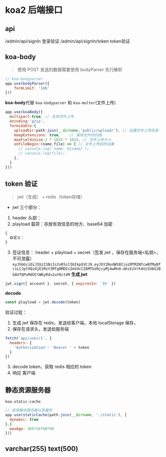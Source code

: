 # koa2 后端接口

## api
/admin/api/signIn 登录验证
/admin/api/signIn/token token验证

## koa-body
> 使用 POST 发送的数据需要使用 bodyParser 先行解析
```js
// koa-bodyparser
app.use(bodyParser({
    formLimit: '1mb'
}))
```
**koa-body**代替 `koa-bodyparser` 和 `koa-multer`(文件上传)
```js
app.use(koaBody({
  multipart:true, // 支持文件上传
  encoding:'gzip',
  formidable:{
    uploadDir:path.join(__dirname,'public/upload/'), // 设置文件上传目录
    keepExtensions: true,    // 保持文件的后缀
    maxFieldsSize:2 * 1024 * 1024, // 文件上传大小
    onFileBegin:(name,file) => { // 文件上传前的设置
      // console.log(`name: ${name}`);
      // console.log(file);
    },
  }
}))
```

## token 验证
> jwt（生成） + redis（token存储）

- jwt
三个部分：
1. header 头部：
2. playload 载荷：存放有效信息的地方、base64 加密
```js
{
  自定义：
}
```
3. 签证信息：
header + playload + secret（签发 jwt ，保存在服务端<私钥>，不可泄露）
`eyJhbGciOiJIUzI1NiIsInR5cCI6IkpXVCJ9.eyJhY2NvdW50IjoiMTM2NTcwNTMyNTciLCJpYXQiOjE1MzY3MTg0MDIsImV4cCI6MTUzNjcyMjAwMn0.eKiEzVrh4VzSUbUJBGAVfQPuMdUCtWKyRdx2uY6ct4M`
**生成 jwt**
```js
jwt.sign({ account }, secret, { expiresIn: '1h' })
```
**decode**
```js
const playload = jwt.decode(token)
```

验证过程：
1. 生成 jwt 保存在 redis，发送给客户端，本地 localStorage 保存，
2. 保存在请求头，发送给服务端
```js
fetch('api/user/1', {
  headers: {
    'Authorization': 'Bearer ' + token
  }
})
```
3. decode token，获取 redis 相应的 token
4. 响应 客户端

## 静态资源服务器
`koa-static-cache`
```js
// 启用静态服务器以及缓存
app.use(staticCache(path.join(__dirname, './static'), {
  dynamic: true
},{
  maxAge: 365*24*60*60
}))
```

## varchar(255) text(500)
